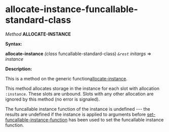 allocate-instance-funcallable-standard-class
============================================

*Method* **ALLOCATE-INSTANCE**

**Syntax:**

**allocate-instance** *(class* funcallable-standard-class) *`&rest`* *initargs* => *instance*

**Description:**

This is a method on the generic function[allocate-instance](/meta-object-protocol/allocate-instance).

This method allocates storage in the instance for each slot with allocation `:instance`. These slots are unbound. Slots with any other allocation are ignored by this method (no error is signaled).

The funcallable instance function of the instance is undefined --- the results are undefined if the instance is applied to arguments before [set-funcallable-instance-function](/meta-object-protocol/set-funcallable-instance-function) has been used to set the funcallable instance function.
